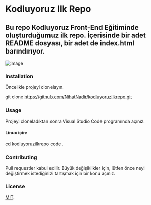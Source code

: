 # Kodluyoruz Ilk Repo
## Bu repo Kodluyoruz Front-End Eğitiminde oluşturduğumuz ilk repo. İçerisinde bir adet README dosyası, bir adet de index.html barındırıyor.

![image](https://github.com/user-attachments/assets/7b3a7ae5-63a6-4401-9b72-09a2e11d64ad)


### Installation

Öncelikle projeyi clonelayın. 

git clone https://github.com/NihatNadir/kodluyoruzilkrepo.git
### Usage
Projeyi cloneladıktan sonra Visual Studio Code programında açınız.

#### Linux için:

cd kodluyoruzilkrepo
code .
### Contributing
Pull requestler kabul edilir. Büyük değişiklikler için, lütfen önce neyi değiştirmek istediğinizi tartışmak için bir konu açınız.

### License
[MIT](https://choosealicense.com/licenses/mit/).
